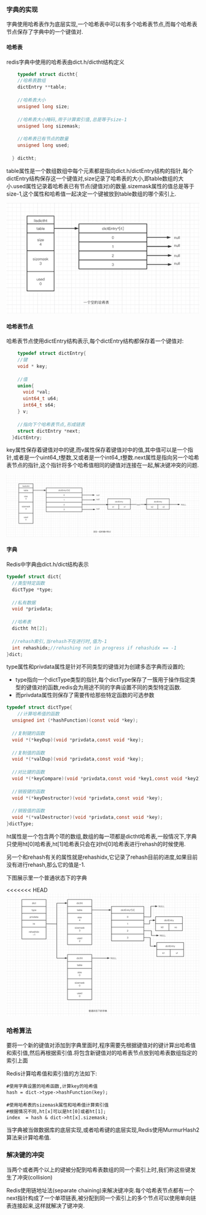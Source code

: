 ### 字典的实现

字典使用哈希表作为底层实现,一个哈希表中可以有多个哈希表节点,而每个哈希表节点保存了字典中的一个键值对.

#### 哈希表

redis字典中使用的哈希表由dict.h/dictht结构定义

```c
	typedef struct dictht{
    //哈希表数组
    dictEntry **table;
    
    //哈希表大小
    unsigned long size;
    
    //哈希表大小掩码,用于计算索引值,总是等于size-1
    unsigned long sizemask;
    
    //哈希表已有节点的数量
    unsigned long used;
    
  } dictht;
```



table属性是一个数组数组中每个元素都是指向dict.h/dictEntry结构的指针,每个dictEntry结构保存这一个键值对,size记录了哈希表的大小,即table数组的大小.used属性记录着哈希表已有节点(键值对)的数量.sizemask属性的值总是等于size-1,这个属性和哈希值一起决定一个键被放到table数组的哪个索引上.

<img src="img/image-20200524212732096.png" alt="image-20200524212732096" style="zoom:50%;" />



#### 哈希表节点

哈希表节点使用dictEntry结构表示,每个dictEntry结构都保存着一个键值对:

```c
	typedef struct dictEntry{
    //键
    void * key;
    
    //值
    union{
      void *val;
      uint64_t u64;
      int64_t s64;
    } v;
    
    //指向下个哈希表节点,形成链表
    struct dictEntry *next;
  }dictEntry;
```



key属性保存着键值对中的键,而v属性保存着键值对中的值,其中值可以是一个指针,或者是一个uint64_t整数,又或者是一个int64_t整数.next属性是指向另一个哈希表节点的指针,这个指针将多个哈希值相同的键值对连接在一起,解决键冲突的问题.

<img src="img/image-20200524213821230.png" alt="image-20200524213821230" style="zoom:50%;" />

#### 字典

Redis中字典由dict.h/dict结构表示

```c
typedef struct dict{
  //类型特定函数
  dictType *type;
  
  //私有数据
  void *privdata;
 
  //哈希表
  dictht ht[2];
  
  //rehash索引,当rehash不在进行时,值为-1
  int rehashidx;//rehashing not in progress if rehashidx == -1
}dict;
```

type属性和privdata属性是针对不同类型的键值对为创建多态字典而设置的;

+ type指向一个dictType类型的指针,每个dictType保存了一簇用于操作指定类型的键值对的函数,redis会为用途不同的字典设置不同的类型特定函数.
+ 而privdata属性则保存了需要传给那些特定函数的可选参数

```c
typedef struct dictType{
	//计算哈希值的函数
  unsigned int (*hashFunction)(const void *key);
  
  //复制键的函数
  void *(*keyDup)(void *privdata,const void *key);
  
  //复制值的函数
  void *(*valDup)(void *privdata,const void *key);
  
  //对比键的函数
  void *(*keyCompare)(void *privdata,const void *key1,const void *key2);
  
  //销毁键的函数
  void *(*keyDestructor)(void *privdata,const void *key);
  
  //销毁值的函数
  void *(*valDestructor)(void *privdata,const void *key);
}dictType;
```



ht属性是一个包含两个项的数组,数组的每一项都是dictht哈希表,一般情况下,字典只使用ht[0]哈希表,ht[1]哈希表只会在对ht[0]哈希表进行rehash的时候使用.

另一个和rehash有关的属性就是rehashidx,它记录了rehash目前的进度,如果目前没有进行rehash,那么它的值是-1.

下图展示里一个普通状态下的字典

<<<<<<< HEAD
![image-20200524220221215](img/image-20200524220221215.png)


### 哈希算法

要将一个新的键值对添加到字典里面时,程序需要先根据键值对的键计算出哈希值和索引值,然后再根据索引值.将包含新键值对的哈希表节点放到哈希表数组指定的索引上面

Redis计算哈希值和索引值的方法如下:

```
#使用字典设置的哈希函数,计算key的哈希值
hash = dict->type->hashFunction(key);

#使用哈希表的sizemask属性和哈希值计算索引值
#根据情况不同,ht[x]可以是ht[0]或者ht[1];
index  = hash & dict->ht[x].sizemask;

```

当字典被当做数据库的底层实现,或者哈希键的底层实现,Redis使用MurmurHash2算法来计算哈希值.



### 解决键的冲突

当两个或者两个以上的键被分配到哈希表数组的同一个索引上时,我们称这些键发生了冲突(collision)

Redis使用链地址法(separate chaining)来解决键冲突.每个哈希表节点都有一个next指针构成了一个单项链表,被分配到同一个索引上的多个节点可以使用单向链表连接起来,这样就解决了键冲突.

